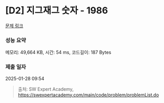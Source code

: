 # [D2] 지그재그 숫자 - 1986 

[문제 링크](https://swexpertacademy.com/main/code/problem/problemDetail.do?contestProbId=AV5PxmBqAe8DFAUq) 

### 성능 요약

메모리: 49,664 KB, 시간: 54 ms, 코드길이: 187 Bytes

### 제출 일자

2025-01-28 09:54



> 출처: SW Expert Academy, https://swexpertacademy.com/main/code/problem/problemList.do